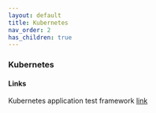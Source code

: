 ```yaml
---
layout: default
title: Kubernetes
nav_order: 2
has_children: true
---
```

### Kubernetes

#### Links   

Kubernetes application test framework [link](https://testkube.io/)